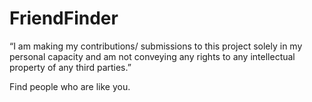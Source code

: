 # FriendFinder

“I am making my contributions/ submissions to this project solely in my personal capacity and am not conveying any rights to any intellectual property of any third parties.”

Find people who are like you. 

